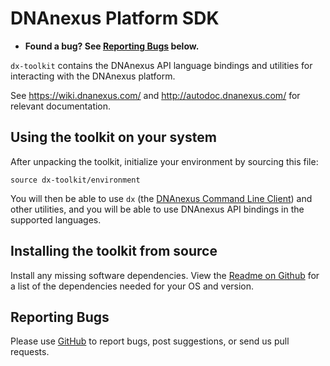 DNAnexus Platform SDK
=====================

* **Found a bug? See [Reporting Bugs](#reporting-bugs) below.**

`dx-toolkit` contains the DNAnexus API language bindings and utilities
for interacting with the DNAnexus platform.

See https://wiki.dnanexus.com/ and http://autodoc.dnanexus.com/ for relevant
documentation.

Using the toolkit on your system
--------------------------------

After unpacking the toolkit, initialize your environment by sourcing this file:

```
source dx-toolkit/environment
```

You will then be able to use `dx` (the [DNAnexus Command Line
Client](https://wiki.dnanexus.com/Command-Line-Client/Quickstart)) and other
utilities, and you will be able to use DNAnexus API bindings in the supported
languages.

Installing the toolkit from source
----------------------------------

Install any missing software dependencies. View the [Readme on Github](https://github.com/dnanexus/dx-toolkit/blob/master/Readme.md#installing-the-toolkit-from-source) for a list of the dependencies needed for your OS and version.

Reporting Bugs
--------------

Please use [GitHub](https://github.com/dnanexus/dx-toolkit/issues) to
report bugs, post suggestions, or send us pull requests.
